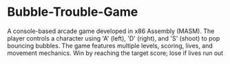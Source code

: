 # Bubble-Trouble-Game
A console-based arcade game developed in x86 Assembly (MASM). The player controls a character using 'A' (left), 'D' (right), and 'S' (shoot) to pop bouncing bubbles. The game features multiple levels, scoring, lives, and movement mechanics. Win by reaching the target score; lose if lives run out

